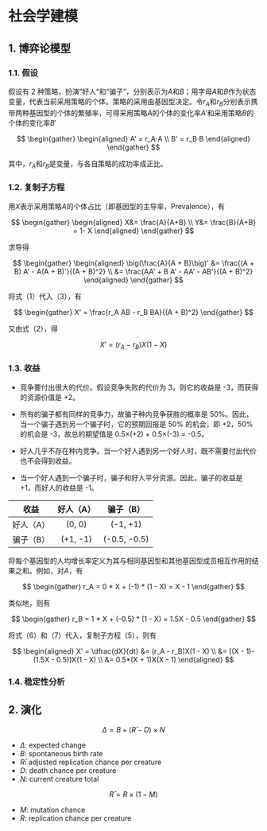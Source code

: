 # 社会学建模

## 1. 博弈论模型

### 1.1. 假设

假设有 2 种策略，扮演”好人“和“骗子”，分别表示为$A$和$B$；用字母$A$和$B$作为状态变量，代表当前采用策略的个体。策略的采用由基因型决定。令$r_A$和$r_B$分别表示携带两种基因型的个体的繁殖率，可得采用策略$A$的个体的变化率$A'$和采用策略$B$的个体的变化率$B'$

$$
\begin{gather}
\begin{aligned}
    A' = r_A⋅A \\
    B' = r_B⋅B
\end{aligned}
\end{gather}
$$

其中，$r_A$和$r_B$是变量，与各自策略的成功率成正比。

### 1.2. 复制子方程

用$X$表示采用策略$A$的个体占比（即基因型的主导率，Prevalence），有

$$
\begin{gather}
\begin{aligned}
    X&= \frac{A}{A+B} \\
    Y&= \frac{B}{A+B} = 1- X
\end{aligned}
\end{gather}
$$

求导得

$$
\begin{gather}
\begin{aligned}
    \big(\frac{A}{A + B}\big)' &= \frac{(A + B) A' - A(A + B)'}{(A + B)^2} \\
    &= \frac{AA' + B A' - AA' - AB'}{(A + B)^2}
\end{aligned}
\end{gather}
$$

将式（1）代入（3），有

$$
\begin{gather}
X' = \frac{r_A AB - r_B BA}{(A + B)^2}
\end{gather}
$$

又由式（2），得

$$
X' = (r_A - r_B) X(1 - X)
$$

### 1.3. 收益

- 竞争要付出很大的代价。假设竞争失败的代价为 3，则它的收益是 -3，而获得的资源价值是 +2。

- 所有的骗子都有同样的竞争力，故骗子种内竞争获胜的概率是 50%。因此，当一个骗子遇到另一个骗子时，它的预期回报是 50% 的机会，即 +2，50% 的机会是 -3，故总的期望值是 0.5×(+2) + 0.5×(-3) = -0.5。
- 好人几乎不存在种内竞争。当一个好人遇到另一个好人时，既不需要付出代价也不会得到收益。
- 当一个好人遇到一个骗子时，骗子和好人平分资源。因此，骗子的收益是 +1，而好人的收益是 -1。

|   收益    | 好人（A） |  骗子（B）   |
| :-------: | :-------: | :----------: |
| 好人（A） |  (0, 0)   |   (-1, +1)   |
| 骗子（B） | (+1, -1)  | (-0.5, -0.5) |

将每个基因型的人均增长率定义为其与相同基因型和其他基因型成员相互作用的结果之和。例如，对$A$，有

$$
\begin{gather}
r_A = 0 * X + (-1) * (1 - X) = X - 1
\end{gather}
$$

类似地，则有

$$
\begin{gather}
r_B = 1 * X + (-0.5) * (1 - X) = 1.5X - 0.5
\end{gather}
$$

将式（6）和（7）代入，复制子方程（5），则有

$$
\begin{aligned}
    X' = \dfrac{dX}{dt}
    &= (r_A - r_B)X(1 - X) \\
    &= [(X - 1)-(1.5X - 0.5)]X(1 - X) \\
    &= 0.5*(X + 1)X(X - 1)
\end{aligned}
$$

### 1.4. 稳定性分析

## 2. 演化

$$
Δ = B + (R̄ - D) × N
$$

- $Δ:$ expected change
- $B:$ spontaneous birth rate
- $R̄$: adjusted replication chance per creature
- $D:$ death chance per creature
- $N:$ current creature total

$$
R̄ = R × (1 - M)
$$

- $M$: mutation chance
- $R$: replication chance per creature
